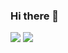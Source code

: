 ### Hi there 👋



<div>
<img src="https://img.shields.io/github/followers/LCJJam?style=flat"/>
<img src="https://hits.seeyoufarm.com/api/count/incr/badge.svg?style=flat&url=https%3A%2F%2Fimg.shields.io%2Fgithub%2Ffollowers%2FLCJJam&count_bg=%233D46C8&title_bg=%23555555&icon=&icon_color=%23E7E7E7&title=hits&edge_flat=false)](https://hits.seeyoufarm.com)"/>
</div>

<!--
**LCJJam/LCJJam** is a ✨ _special_ ✨ repository because its `README.md` (this file) appears on your GitHub profile.

Here are some ideas to get you started:

- 🔭 I’m currently working on ...
- 🌱 I’m currently learning ...
- 👯 I’m looking to collaborate on ...
- 🤔 I’m looking for help with ...
- 💬 Ask me about ...
- 📫 How to reach me: ...
- 😄 Pronouns: ...
- ⚡ Fun fact: ...
-->
